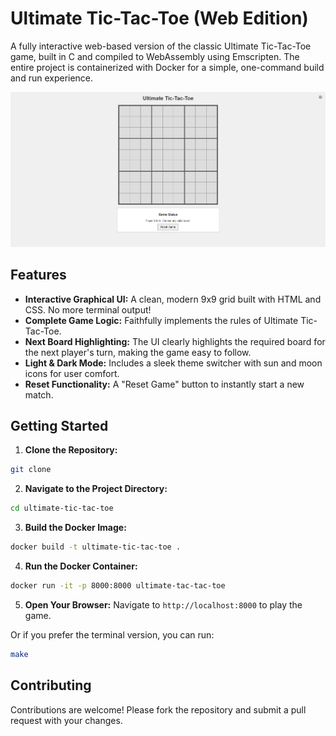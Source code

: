 # Ultimate Tic-Tac-Toe (Web Edition)
A fully interactive web-based version of the classic Ultimate Tic-Tac-Toe game, built in C and compiled to WebAssembly using Emscripten. The entire project is containerized with Docker for a simple, one-command build and run experience.

<p align="center">
  <img src="./assets/game.png" alt="Ultimate Tic-Tac-Toe Screenshot" width="600">
</p>

## Features
- **Interactive Graphical UI:** A clean, modern 9x9 grid built with HTML and CSS. No more terminal output!
- **Complete Game Logic:** Faithfully implements the rules of Ultimate Tic-Tac-Toe.
- **Next Board Highlighting:** The UI clearly highlights the required board for the next player's turn, making the game easy to follow.
- **Light & Dark Mode:** Includes a sleek theme switcher with sun and moon icons for user comfort.
- **Reset Functionality:** A "Reset Game" button to instantly start a new match.

## Getting Started
1. **Clone the Repository:**
```bash
git clone
```
2. **Navigate to the Project Directory:**
```bash
cd ultimate-tic-tac-toe
```
3. **Build the Docker Image:**
```bash
docker build -t ultimate-tic-tac-toe .
```
4. **Run the Docker Container:**
```bash
docker run -it -p 8000:8000 ultimate-tac-tac-toe
```
5. **Open Your Browser:**
Navigate to `http://localhost:8000` to play the game.

Or if you prefer the terminal version, you can run:
```bash
make
```

## Contributing
Contributions are welcome! Please fork the repository and submit a pull request with your changes.